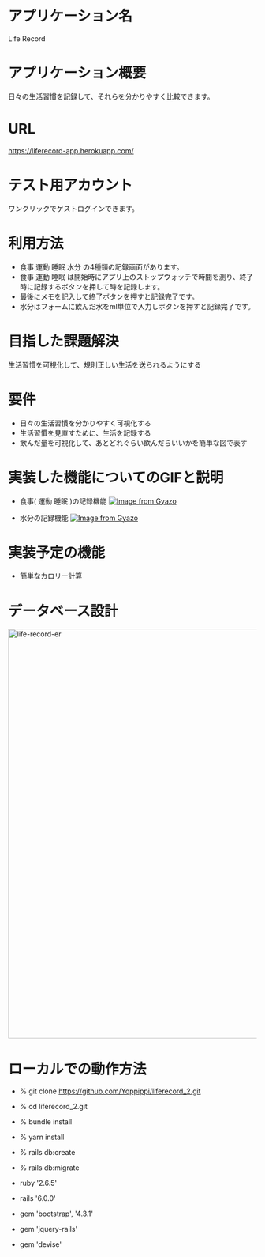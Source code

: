 # アプリケーション名
 
Life Record

# アプリケーション概要
 
日々の生活習慣を記録して、それらを分かりやすく比較できます。
 
# URL
 
https://liferecord-app.herokuapp.com/
 
# テスト用アカウント
 
ワンクリックでゲストログインできます。
 
# 利用方法
 
* 食事 運動 睡眠 水分 の4種類の記録画面があります。
* 食事 運動 睡眠 は開始時にアプリ上のストップウォッチで時間を測り、終了時に記録するボタンを押して時を記録します。
* 最後にメモを記入して終了ボタンを押すと記録完了です。
* 水分はフォームに飲んだ水をml単位で入力しボタンを押すと記録完了です。
 
# 目指した課題解決
 
 生活習慣を可視化して、規則正しい生活を送られるようにする

# 要件
 
* 日々の生活習慣を分かりやすく可視化する
* 生活習慣を見直すために、生活を記録する
* 飲んだ量を可視化して、あとどれぐらい飲んだらいいかを簡単な図で表す
 
# 実装した機能についてのGIFと説明

* 食事( 運動 睡眠 )の記録機能
  [![Image from Gyazo](https://i.gyazo.com/51c05cd08fa7be254add66ae8319440e.gif)](https://gyazo.com/51c05cd08fa7be254add66ae8319440e)

* 水分の記録機能
  [![Image from Gyazo](https://i.gyazo.com/ef0434457300726e2215df1f49ccc430.gif)](https://gyazo.com/ef0434457300726e2215df1f49ccc430)
 
# 実装予定の機能

* 簡単なカロリー計算

# データベース設計

<img width="829" alt="life-record-er" src="https://user-images.githubusercontent.com/69132252/94428036-05aaca80-01cb-11eb-8bff-2feb24eb3b96.png">

# ローカルでの動作方法

* % git clone https://github.com/Yoppippi/liferecord_2.git
* % cd liferecord_2.git
* % bundle install
* % yarn install
* % rails db:create
* % rails db:migrate

* ruby '2.6.5'
* rails '6.0.0'
* gem 'bootstrap', '4.3.1'
* gem 'jquery-rails'
* gem 'devise'
